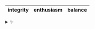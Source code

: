 | integrity | enthusiasm | balance |
| :-------: | :--------: | :-----: |

<details>
  <summary>✨</summary>
  These words are chosen at random each day. New words will appear here tomorrow morning.
</details>